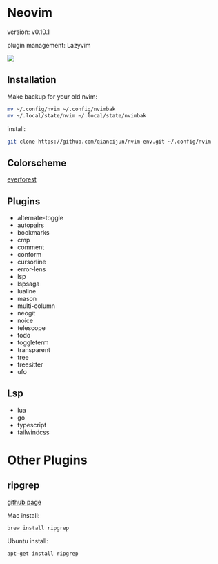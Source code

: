 # Neovim

version: v0.10.1

plugin management: Lazyvim

![](./nvim.gif)

## Installation

Make backup for your old nvim:

```sh
mv ~/.config/nvim ~/.config/nvimbak
mv ~/.local/state/nvim ~/.local/state/nvimbak
```

install:

```sh
git clone https://github.com/qiancijun/nvim-env.git ~/.config/nvim
```

## Colorscheme

[everforest](https://github.com/sainnhe/everforest)

## Plugins

- alternate-toggle
- autopairs
- bookmarks
- cmp
- comment
- conform
- cursorline
- error-lens
- lsp
- lspsaga
- lualine
- mason
- multi-column
- neogit
- noice
- telescope
- todo
- toggleterm
- transparent
- tree
- treesitter
- ufo

## Lsp

- lua
- go
- typescript
- tailwindcss

# Other Plugins

## ripgrep

[github page](https://github.com/BurntSushi/ripgrep)

Mac install:

```shell
brew install ripgrep
```

Ubuntu install:

```shell
apt-get install ripgrep
```
